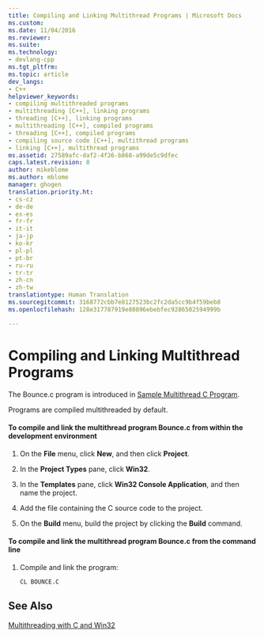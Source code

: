 ```yaml
---
title: Compiling and Linking Multithread Programs | Microsoft Docs
ms.custom: 
ms.date: 11/04/2016
ms.reviewer: 
ms.suite: 
ms.technology:
- devlang-cpp
ms.tgt_pltfrm: 
ms.topic: article
dev_langs:
- C++
helpviewer_keywords:
- compiling multithreaded programs
- multithreading [C++], linking programs
- threading [C++], linking programs
- multithreading [C++], compiled programs
- threading [C++], compiled programs
- compiling source code [C++], multithread programs
- linking [C++], multithread programs
ms.assetid: 27589afc-daf2-4f26-b868-a99de5c9dfec
caps.latest.revision: 8
author: mikeblome
ms.author: mblome
manager: ghogen
translation.priority.ht:
- cs-cz
- de-de
- es-es
- fr-fr
- it-it
- ja-jp
- ko-kr
- pl-pl
- pt-br
- ru-ru
- tr-tr
- zh-cn
- zh-tw
translationtype: Human Translation
ms.sourcegitcommit: 3168772cbb7e8127523bc2fc2da5cc9b4f59beb8
ms.openlocfilehash: 128e317787919e80896ebebfec9286502594999b

---
```

# Compiling and Linking Multithread Programs
The Bounce.c program is introduced in [Sample Multithread C Program](../parallel/sample-multithread-c-program.md).  
  
 Programs are compiled multithreaded by default.  
  
#### To compile and link the multithread program Bounce.c from within the development environment  
  
1.  On the **File** menu, click **New**, and then click **Project**.  
  
2.  In the **Project Types** pane, click **Win32**.  
  
3.  In the **Templates** pane, click **Win32 Console Application**, and then name the project.  
  
4.  Add the file containing the C source code to the project.  
  
5.  On the **Build** menu, build the project by clicking the **Build** command.  
  
#### To compile and link the multithread program Bounce.c from the command line  
  
1.  Compile and link the program:  
  
    ```  
    CL BOUNCE.C  
    ```  
  
## See Also  
 [Multithreading with C and Win32](../parallel/multithreading-with-c-and-win32.md)


<!--HONumber=Jan17_HO1-->


